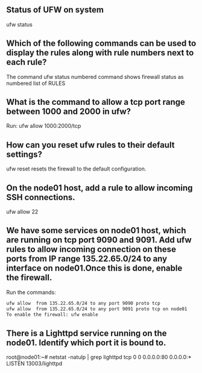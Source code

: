 ## Status of UFW on system 
ufw status 

## Which of the following commands can be used to display the rules along with rule numbers next to each rule?
The command ufw status numbered command shows firewall status as numbered list of RULES

## What is the command to allow a tcp port range between 1000 and 2000 in ufw?
Run: ufw allow 1000:2000/tcp

## How can you reset ufw rules to their default settings?
ufw reset resets the firewall to the default configuration.

## On the node01 host, add a rule to allow incoming SSH connections.
ufw allow 22

## We have some services on node01 host, which are running on tcp port 9090 and 9091. Add ufw rules to allow incoming connection on these ports from IP range 135.22.65.0/24 to any interface on node01.Once this is done, enable the firewall.

Run the commands: 
```bash
ufw allow  from 135.22.65.0/24 to any port 9090 proto tcp 
ufw allow  from 135.22.65.0/24 to any port 9091 proto tcp on node01
To enable the firewall: ufw enable
```

## There is a Lighttpd service running on the node01. Identify which port it is bound to.
root@node01:~# netstat -natulp | grep lighttpd 
tcp        0      0 0.0.0.0:80              0.0.0.0:*               LISTEN      13003/lighttpd



